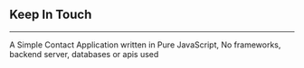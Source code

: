<h2>Keep In Touch</h2><hr>
<p>A Simple Contact Application written in Pure JavaScript, No frameworks, backend server, databases or apis used</p>
